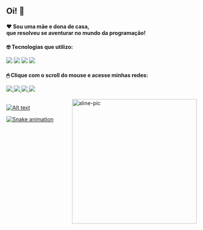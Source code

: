 ## Oi! 🤗
#### ❤ Sou uma mãe e dona de casa, <br>que resolveu se aventurar no mundo da programação!

#### 🤓 Tecnologias que utilizo:
<div style="display: inline_block"> 
  <img src="https://img.icons8.com/dusk/64/undefined/html-5.png"/>
  <img src="https://img.icons8.com/dusk/64/undefined/css3.png"/>
  <img src="https://img.icons8.com/dusk/64/undefined/javascript-logo.png"/>
  <img src="https://img.icons8.com/dusk/64/undefined/react.png"/>
</div>
         
          
   <h4>🖱 Clique com o scroll do mouse e acesse minhas redes:</h4>
<div>
   <a href ="https://www.linkedin.com/in/aline-mozer-baptista-8b9749231/" target="_blank"><img src="https://img.icons8.com/dusk/64/undefined/linkedin--v1.png"/>
  <a href ="mailto:alinemozer@gmail.com" target="_blank"><img src="https://img.icons8.com/dusk/64/undefined/gmail.png"/>
  <a href ="https://wa.me/5527999180477" target="_blank"><img src="https://img.icons8.com/dusk/64/undefined/whatsapp.png"/>
  <a href ="https://www.instagram.com/alinemozer/" target="_blank"><img src="https://img.icons8.com/dusk/64/undefined/instagram-new--v1.png"/>
</div>
    
 <br>
  
<img align="right" height="330" alt="aline-pic" src="https://discord.com/channels/938407662754869318/941012754519719966/987441774043742208" target="_blank"  style="max-width: 100%;">
  
 ![Alt text](https://spotify-recently-played-readme.vercel.app/api?user=12165858419)
    
 ![Snake animation](https://github.com/alinemozer/alinemozer/blob/output/github-contribution-grid-snake.svg)

